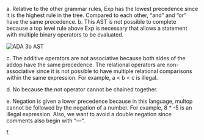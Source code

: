 a. Relative to the other grammar rules, Exp has the lowest precedence since it is the highest rule in the tree. Compared to each other, “and” and “or” have the same precedence.
b. This AST is not possible to complete because a top level rule above Exp is necessary that allows a statement with multiple binary operators to be evaluated. 

![ADA 3b AST](https://i.imgur.com/6OOwV5w.jpg)


c. The additive operators are not associative because both sides of the addop have the same precedence. The relational operators are non-associative since it is not possible to have multiple relational comparisons within the same expression. For example, a < b < c is illegal.

d. No because the not operator cannot be chained together.

e.  Negation is given a lower precedence because in this language, multop cannot be followed by the negation of a number. For example, 8 * -5 is an illegal expression. Also, we want to avoid a double negation since comments also begin with “—“.

f.
